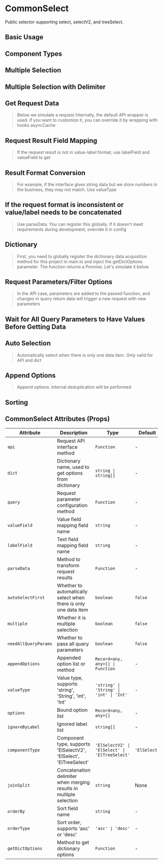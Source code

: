 # CommonSelect

Public selector supporting select, selectV2, and treeSelect.

## Basic Usage

<demo vue="ui/CommonSelect/basic.vue" />

## Component Types

<demo vue="ui/CommonSelect/componentType.vue" />

## Multiple Selection

<demo vue="ui/CommonSelect/multiple.vue" />

## Multiple Selection with Delimiter

<demo vue="ui/CommonSelect/joinSplit.vue" />

## Get Request Data

> Below we simulate a request
> Internally, the default API wrapper is used. If you want to customize it, you can override it by wrapping with hooks asyncCache

<demo vue="ui/CommonSelect/api.vue" />

## Request Result Field Mapping

> If the request result is not in value-label format, use labelField and valueField to get

<demo vue="ui/CommonSelect/apiResultKey.vue" />

## Result Format Conversion

> For example, if the interface gives string data but we store numbers in the business, they may not match. Use valueType

<demo vue="ui/CommonSelect/valueType.vue" />

## If the request format is inconsistent or value/label needs to be concatenated

> Use parseData. You can register this globally. If it doesn't meet requirements during development, override it in config

<demo vue="ui/CommonSelect/parseData.vue" />

## Dictionary

> First, you need to globally register the dictionary data acquisition method for this project in main.ts and inject the getDictOptions parameter. The function returns a Promise. Let's simulate it below

<demo vue="ui/CommonSelect/dict.vue" />

## Request Parameters/Filter Options

> In the API case, parameters are added to the passed function, and changes in query return data will trigger a new request with new parameters

<demo vue="ui/CommonSelect/apiQuery.vue" />

<demo vue="ui/CommonSelect/optionsQuery.vue" />

<demo vue="ui/CommonSelect/dictQuery.vue" />

## Wait for All Query Parameters to Have Values Before Getting Data

<demo vue="ui/CommonSelect/needAllQueryParams.vue" />

## Auto Selection

> Automatically select when there is only one data item. Only valid for API and dict

<demo vue="ui/CommonSelect/autoSelectFirst.vue" />

## Append Options

> Append options. Internal deduplication will be performed

<demo vue="ui/CommonSelect/appendOptions.vue" />

## Sorting

<demo vue="ui/CommonSelect/sort.vue" />

## CommonSelect Attributes (Props)

| Attribute            | Description                                                        | Type                                           | Default      |
| -------------------- | ------------------------------------------------------------------ | ---------------------------------------------- | ------------ |
| `api`                | Request API interface method                                       | `Function`                                     | -            |
| `dict`               | Dictionary name, used to get options from dictionary               | `string \| string[]`                           | -            |
| `query`              | Request parameter configuration method                             | `Function`                                     | -            |
| `valueField`         | Value field mapping field name                                     | `string`                                       | -            |
| `labelField`         | Text field mapping field name                                      | `string`                                       | -            |
| `parseData`          | Method to transform request results                                | `Function`                                     | -            |
| `autoSelectFirst`    | Whether to automatically select when there is only one data item   | `boolean`                                      | `false`      |
| `multiple`           | Whether it is multiple selection                                   | `boolean`                                      | `false`      |
| `needAllQueryParams` | Whether to pass all query parameters                               | `boolean`                                      | `false`      |
| `appendOptions`      | Appended option list or method                                     | `Record<any, any>[] \| Function`               | -            |
| `valueType`          | Value type, supports 'string', 'String', 'int', 'Int'              | `'string' \| 'String' \| 'int' \| 'Int'`       | -            |
| `options`            | Bound option list                                                  | `Record<any, any>[]`                           | -            |
| `ignoreByLabel`      | Ignored label list                                                 | `string[]`                                     | -            |
| `componentType`      | Component type, supports 'ElSelectV2', 'ElSelect', 'ElTreeSelect'  | `'ElSelectV2' \| 'ElSelect' \| 'ElTreeSelect'` | `'ElSelect'` |
| `joinSplit`          | Concatenation delimiter when merging results in multiple selection | `string`                                       | None         |
| `orderBy`            | Sort field name                                                    | `string`                                       | -            |
| `orderType`          | Sort order, supports 'asc' or 'desc'                               | `'asc' \| 'desc'`                              | -            |
| `getDictOptions`     | Method to get dictionary options                                   | `Function`                                     | -            |
